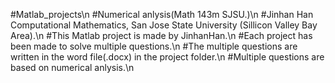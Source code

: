 #Matlab_projects\n
#Numerical anlysis(Math 143m SJSU.)\n
#Jinhan Han Computational Mathematics, San Jose State University (Sillicon Valley Bay Area).\n
#This Matlab project is made by JinhanHan.\n
#Each project has been made to solve multiple questions.\n
#The multiple questions are written in the word file(.docx) in the project folder.\n
#Multiple questions are based on numerical anlysis.\n
